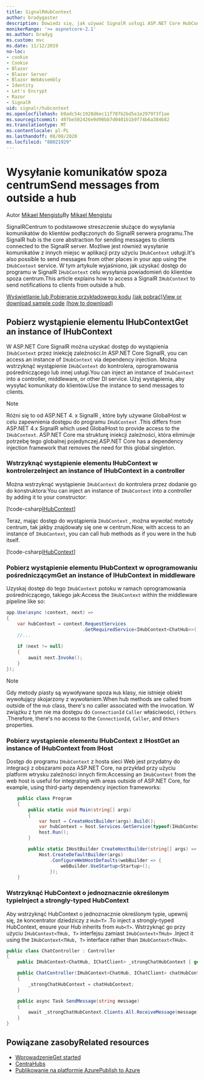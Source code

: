 ```yaml
---
title: SignalRHubContext
author: bradygaster
description: Dowiedz się, jak używać SignalR usługi ASP.NET Core HubContext do wysyłania powiadomień do klientów spoza centrum.
monikerRange: '>= aspnetcore-2.1'
ms.author: bradyg
ms.custom: mvc
ms.date: 11/12/2019
no-loc:
- cookie
- Cookie
- Blazor
- Blazor Server
- Blazor WebAssembly
- Identity
- Let's Encrypt
- Razor
- SignalR
uid: signalr/hubcontext
ms.openlocfilehash: b9adc54c1928d6ec11f707b2bd5e1e297973f1ae
ms.sourcegitcommit: 497be502426e9d90bb7d0401b1b9f74b6a384682
ms.translationtype: MT
ms.contentlocale: pl-PL
ms.lasthandoff: 08/08/2020
ms.locfileid: "88021929"
---
```

# <a name="send-messages-from-outside-a-hub"></a><span data-ttu-id="69214-103">Wysyłanie komunikatów spoza centrum</span><span class="sxs-lookup"><span data-stu-id="69214-103">Send messages from outside a hub</span></span>

<span data-ttu-id="69214-104">Autor [Mikael Mengistu](https://twitter.com/MikaelM_12)</span><span class="sxs-lookup"><span data-stu-id="69214-104">By [Mikael Mengistu](https://twitter.com/MikaelM_12)</span></span>

<span data-ttu-id="69214-105">SignalRCentrum to podstawowe streszczenie służące do wysyłania komunikatów do klientów podłączonych do SignalR serwera programu.</span><span class="sxs-lookup"><span data-stu-id="69214-105">The SignalR hub is the core abstraction for sending messages to clients connected to the SignalR server.</span></span> <span data-ttu-id="69214-106">Możliwe jest również wysyłanie komunikatów z innych miejsc w aplikacji przy użyciu `IHubContext` usługi.</span><span class="sxs-lookup"><span data-stu-id="69214-106">It's also possible to send messages from other places in your app using the `IHubContext` service.</span></span> <span data-ttu-id="69214-107">W tym artykule wyjaśniono, jak uzyskać dostęp do programu w SignalR `IHubContext` celu wysyłania powiadomień do klientów spoza centrum.</span><span class="sxs-lookup"><span data-stu-id="69214-107">This article explains how to access a SignalR `IHubContext` to send notifications to clients from outside a hub.</span></span>

<span data-ttu-id="69214-108">[Wyświetlanie lub Pobieranie przykładowego kodu](https://github.com/dotnet/AspNetCore.Docs/tree/master/aspnetcore/signalr/hubcontext/sample/) [(jak pobrać)](xref:index#how-to-download-a-sample)</span><span class="sxs-lookup"><span data-stu-id="69214-108">[View or download sample code](https://github.com/dotnet/AspNetCore.Docs/tree/master/aspnetcore/signalr/hubcontext/sample/) [(how to download)](xref:index#how-to-download-a-sample)</span></span>

## <a name="get-an-instance-of-ihubcontext"></a><span data-ttu-id="69214-109">Pobierz wystąpienie elementu IHubContext</span><span class="sxs-lookup"><span data-stu-id="69214-109">Get an instance of IHubContext</span></span>

<span data-ttu-id="69214-110">W ASP.NET Core SignalR można uzyskać dostęp do wystąpienia `IHubContext` przez iniekcję zależności.</span><span class="sxs-lookup"><span data-stu-id="69214-110">In ASP.NET Core SignalR, you can access an instance of `IHubContext` via dependency injection.</span></span> <span data-ttu-id="69214-111">Można wstrzyknąć wystąpienie `IHubContext` do kontrolera, oprogramowania pośredniczącego lub innej usługi.</span><span class="sxs-lookup"><span data-stu-id="69214-111">You can inject an instance of `IHubContext` into a controller, middleware, or other DI service.</span></span> <span data-ttu-id="69214-112">Użyj wystąpienia, aby wysyłać komunikaty do klientów.</span><span class="sxs-lookup"><span data-stu-id="69214-112">Use the instance to send messages to clients.</span></span>

> [!NOTE]
> <span data-ttu-id="69214-113">Różni się to od ASP.NET 4. x SignalR , które były używane GlobalHost w celu zapewnienia dostępu do programu `IHubContext` .</span><span class="sxs-lookup"><span data-stu-id="69214-113">This differs from ASP.NET 4.x SignalR which used GlobalHost to provide access to the `IHubContext`.</span></span> <span data-ttu-id="69214-114">ASP.NET Core ma strukturę iniekcji zależności, która eliminuje potrzebę tego globalnej pojedynczej.</span><span class="sxs-lookup"><span data-stu-id="69214-114">ASP.NET Core has a dependency injection framework that removes the need for this global singleton.</span></span>

### <a name="inject-an-instance-of-ihubcontext-in-a-controller"></a><span data-ttu-id="69214-115">Wstrzyknąć wystąpienie elementu IHubContext w kontrolerze</span><span class="sxs-lookup"><span data-stu-id="69214-115">Inject an instance of IHubContext in a controller</span></span>

<span data-ttu-id="69214-116">Można wstrzyknąć wystąpienie `IHubContext` do kontrolera przez dodanie go do konstruktora:</span><span class="sxs-lookup"><span data-stu-id="69214-116">You can inject an instance of `IHubContext` into a controller by adding it to your constructor:</span></span>

[!code-csharp[IHubContext](hubcontext/sample/Controllers/HomeController.cs?range=12-19,57)]

<span data-ttu-id="69214-117">Teraz, mając dostęp do wystąpienia `IHubContext` , można wywołać metody centrum, tak jakby znajdowały się one w centrum.</span><span class="sxs-lookup"><span data-stu-id="69214-117">Now, with access to an instance of `IHubContext`, you can call hub methods as if you were in the hub itself.</span></span>

[!code-csharp[IHubContext](hubcontext/sample/Controllers/HomeController.cs?range=21-25)]

### <a name="get-an-instance-of-ihubcontext-in-middleware"></a><span data-ttu-id="69214-118">Pobierz wystąpienie elementu IHubContext w oprogramowaniu pośredniczącym</span><span class="sxs-lookup"><span data-stu-id="69214-118">Get an instance of IHubContext in middleware</span></span>

<span data-ttu-id="69214-119">Uzyskaj dostęp do tego `IHubContext` potoku w ramach oprogramowania pośredniczącego, takiego jak:</span><span class="sxs-lookup"><span data-stu-id="69214-119">Access the `IHubContext` within the middleware pipeline like so:</span></span>

```csharp
app.Use(async (context, next) =>
{
    var hubContext = context.RequestServices
                            .GetRequiredService<IHubContext<ChatHub>>();
    //...
    
    if (next != null)
    {
        await next.Invoke();
    }
});
```

> [!NOTE]
> <span data-ttu-id="69214-120">Gdy metody piasty są wywoływane spoza `Hub` klasy, nie istnieje obiekt wywołujący skojarzony z wywołaniem.</span><span class="sxs-lookup"><span data-stu-id="69214-120">When hub methods are called from outside of the `Hub` class, there's no caller associated with the invocation.</span></span> <span data-ttu-id="69214-121">W związku z tym nie ma dostępu do `ConnectionId` `Caller` właściwości, i `Others` .</span><span class="sxs-lookup"><span data-stu-id="69214-121">Therefore, there's no access to the `ConnectionId`, `Caller`, and `Others` properties.</span></span>

### <a name="get-an-instance-of-ihubcontext-from-ihost"></a><span data-ttu-id="69214-122">Pobierz wystąpienie elementu IHubContext z IHost</span><span class="sxs-lookup"><span data-stu-id="69214-122">Get an instance of IHubContext from IHost</span></span>

<span data-ttu-id="69214-123">Dostęp do programu `IHubContext` z hosta sieci Web jest przydatny do integracji z obszarami poza ASP.NET Core, na przykład przy użyciu platform wtrysku zależności innych firm:</span><span class="sxs-lookup"><span data-stu-id="69214-123">Accessing an `IHubContext` from the web host is useful for integrating with areas outside of ASP.NET Core, for example, using third-party dependency injection frameworks:</span></span>

```csharp
    public class Program
    {
        public static void Main(string[] args)
        {
            var host = CreateHostBuilder(args).Build();
            var hubContext = host.Services.GetService(typeof(IHubContext<ChatHub>));
            host.Run();
        }

        public static IHostBuilder CreateHostBuilder(string[] args) =>
            Host.CreateDefaultBuilder(args)
                .ConfigureWebHostDefaults(webBuilder => {
                    webBuilder.UseStartup<Startup>();
                });
    }
```

### <a name="inject-a-strongly-typed-hubcontext"></a><span data-ttu-id="69214-124">Wstrzyknąć HubContext o jednoznacznie określonym typie</span><span class="sxs-lookup"><span data-stu-id="69214-124">Inject a strongly-typed HubContext</span></span>

<span data-ttu-id="69214-125">Aby wstrzyknąć HubContext o jednoznacznie określonym typie, upewnij się, że koncentrator dziedziczy z `Hub<T>` .</span><span class="sxs-lookup"><span data-stu-id="69214-125">To inject a strongly-typed HubContext, ensure your Hub inherits from `Hub<T>`.</span></span> <span data-ttu-id="69214-126">Wstrzyknąć go przy użyciu `IHubContext<THub, T>` interfejsu zamiast `IHubContext<THub>` .</span><span class="sxs-lookup"><span data-stu-id="69214-126">Inject it using the `IHubContext<THub, T>` interface rather than `IHubContext<THub>`.</span></span>

```csharp
public class ChatController : Controller
{
    public IHubContext<ChatHub, IChatClient> _strongChatHubContext { get; }

    public ChatController(IHubContext<ChatHub, IChatClient> chatHubContext)
    {
        _strongChatHubContext = chatHubContext;
    }

    public async Task SendMessage(string message)
    {
        await _strongChatHubContext.Clients.All.ReceiveMessage(message);
    }
}
```

## <a name="related-resources"></a><span data-ttu-id="69214-127">Powiązane zasoby</span><span class="sxs-lookup"><span data-stu-id="69214-127">Related resources</span></span>

* [<span data-ttu-id="69214-128">Wprowadzenie</span><span class="sxs-lookup"><span data-stu-id="69214-128">Get started</span></span>](xref:tutorials/signalr)
* [<span data-ttu-id="69214-129">Centra</span><span class="sxs-lookup"><span data-stu-id="69214-129">Hubs</span></span>](xref:signalr/hubs)
* [<span data-ttu-id="69214-130">Publikowanie na platformie Azure</span><span class="sxs-lookup"><span data-stu-id="69214-130">Publish to Azure</span></span>](xref:signalr/publish-to-azure-web-app)

